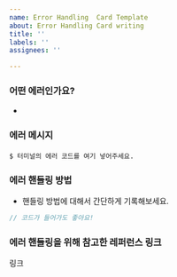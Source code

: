 ```yaml
---
name: Error Handling  Card Template
about: Error Handling Card writing
title: ''
labels: ''
assignees: ''

---
```


### 어떤 에러인가요?
- 
### 에러 메시지
```shell
$ 터미널의 에러 코드를 여기 넣어주세요.
```
 
### 에러 핸들링 방법
- 핸들링 방법에 대해서 간단하게 기록해보세요.
 
```js
// 코드가 들어가도 좋아요!
```
 
### 에러 핸들링을 위해 참고한 레퍼런스 링크
링크

